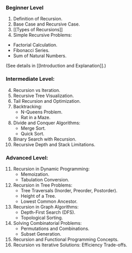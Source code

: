 ### **Beginner Level**  

1. Definition of Recursion.  
2. Base Case and Recursive Case.  
3. [[Types of Recursions]]
4. Simple Recursive Problems:  
  - Factorial Calculation. 
  - Fibonacci Series.  
  - Sum of Natural Numbers.
  
(See details in [[Introduction and Explanation]].)
  
### **Intermediate Level:**

4. Recursion vs Iteration.
5. Recursive Tree Visualization.
6. Tail Recursion and Optimization.
7. Backtracking:
    - N-Queens Problem.
    - Rat in a Maze.
8. Divide and Conquer Algorithms:
    - Merge Sort.
    - Quick Sort.
9. Binary Search with Recursion.
10. Recursive Depth and Stack Limitations.

### **Advanced Level:**

11. Recursion in Dynamic Programming:
    - Memoization.
    - Tabulation Conversion.
12. Recursion in Tree Problems:
    - Tree Traversals (Inorder, Preorder, Postorder).
    - Height of a Tree.
    - Lowest Common Ancestor.
13. Recursion in Graph Algorithms:
    - Depth-First Search (DFS).
    - Topological Sorting.
14. Solving Combinatorial Problems:
    - Permutations and Combinations.
    - Subset Generation.
15. Recursion and Functional Programming Concepts.
16. Recursion vs Iterative Solutions: Efficiency Trade-offs.
